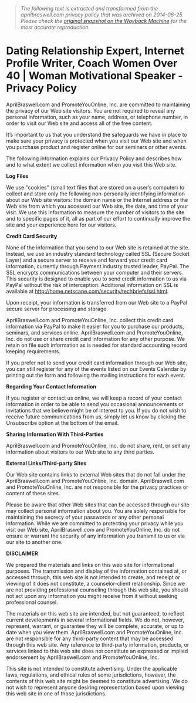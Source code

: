 > *The following text is extracted and transformed from the aprilbraswell.com privacy policy that was archived on 2014-06-25. Please check the [original snapshot on the Wayback Machine](https://web.archive.org/web/20140625103913id_/http%3A//www.aprilbraswell.com/Privacy_Policy.html) for the most accurate reproduction.*

# Dating Relationship Expert, Internet Profile Writer, Coach Women Over 40 | Woman Motivational Speaker - Privacy Policy

AprilBraswell.com and PromoteYouOnline, Inc. are committed to maintaining the privacy of our Web site visitors. You are not required to reveal any personal information, such as your name, address, or telephone number, in order to visit our Web site and access all of the free content.

It’s important to us that you understand the safeguards we have in place to make sure your privacy is protected when you visit our Web site and when you purchase product and register online for our seminars or other events.

The following information explains our Privacy Policy and describes how and to what extent we collect information when you visit this Web site.

**Log Files**

We use "cookies" (small text files that are stored on a user’s computer) to collect and store only the following non-personally identifying information about our Web site visitors: the domain name or the Internet address or the Web site from which you accessed our Web site, the date, and time of your visit. We use this information to measure the number of visitors to the site and to specific pages of it, all as part of our effort to continually improve the site and your experience here for our visitors.

**Credit Card Security**

None of the information that you send to our Web site is retained at the site. Instead, we use an industry standard technology called SSL (Secure Socket Layer) and a secure server to receive and forward your credit card information, currently through Payment industry trusted leader, PayPal. The SSL encrypts communications between your computer and their servers. This security is designed to enable you to send credit information to us via PayPal without the risk of interception. Additional information on SSL is available at http://home.netscape.com/security/techbriefs/ssl.html.

Upon receipt, your information is transferred from our Web site to a PayPal secure server for processing and storage.

AprilBraswell.com and PromoteYouOnline, Inc. collect this credit card information via PayPal to make it easier for you to purchase our products, seminars, and services online. AprilBraswell.com and PromoteYouOnline, Inc. do not use or share credit card information for any other purpose. We retain on file such information as is needed for standard accounting record keeping requirements.

If you prefer not to send your credit card information through our Web site, you can still register for any of the events listed on our Events Calendar by printing out the form and following the mailing instructions for each event.

**Regarding Your Contact Information**

If you register or contact us online, we will keep a record of your contact information in order to be able to send you occasional announcements or invitations that we believe might be of interest to you. If you do not wish to receive future communications from us, simply let us know by clicking the Unsubscribe option at the bottom of the email.

**Sharing Information With Third-Parties**

AprilBraswell.com and PromoteYouOnline, Inc. do not share, rent, or sell any information about visitors to our Web site to any third parties.

**External Links/Third-party Sites**

Our Web site contains links to external Web sites that do not fall under the AprilBraswell.com and PromoteYouOnline, Inc. domain. AprilBraswell.com and PromoteYouOnline, Inc. are not responsible for the privacy practices or content of these sites.

Please be aware that other Web sites that can be accessed through our site may collect personal information about you. You are solely responsible for maintaining the secrecy of your passwords or any other personal information. While we are committed to protecting your privacy while you visit our Web site, AprilBraswell.com and PromoteYouOnline, Inc. do not ensure or warrant the security of any information you transmit to us or via our site to another one.

**DISCLAIMER**

We prepared the materials and links on this web site for informational purposes. The transmission and display of the information contained at, or accessed through, this web site is not intended to create, and receipt or viewing of it does not constitute, a counselor-client relationship. Since we are not providing professional counseling through this web site, you should not act upon any information you might receive from it without seeking professional counsel.

The materials on this web site are intended, but not guaranteed, to reflect current developments in several informational fields. We do not, however, represent, warrant, or guarantee they will be complete, accurate, or up to date when you view them. AprilBraswell.com and PromoteYouOnline, Inc. are not responsible for any third-party content that may be accessed through this web site. Any reference to third-party information, products, or services linked to this web site does not constitute an expressed or implied endorsement by AprilBraswell.com and PromoteYouOnline, Inc.

This site is not intended to constitute advertising. Under the applicable laws, regulations, and ethical rules of some jurisdictions, however, the contents of this web site might be deemed to constitute advertising. We do not wish to represent anyone desiring representation based upon viewing this web site in one of those jurisdictions.
